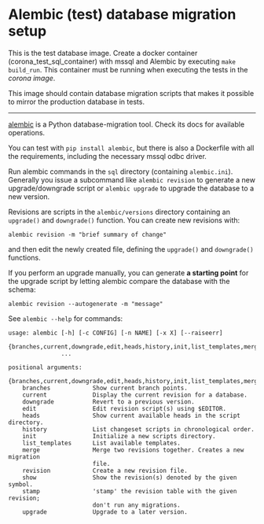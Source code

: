 
# Alembic (test) database migration setup

This is the test database image. Create a docker container (corona_test_sql_container)
with mssql and Alembic by executing `make build_run`. This container must be running when executing
the tests in the _corona_ _image_. 

This image should contain database migration scripts that makes it possible to mirror the production
database in tests.  

-----------

[alembic](https://alembic.sqlalchemy.org) is a Python database-migration tool.
Check its docs for available operations.

You can test with `pip install alembic`,
but there is also a Dockerfile with all the requirements,
including the necessary mssql odbc driver.


Run alembic commands in the `sql` directory (containing `alembic.ini`).
Generally you issue a subcommand like `alembic revision` to generate a new upgrade/downgrade script or `alembic upgrade` to upgrade the database to a new version.

Revisions are scripts in the `alembic/versions` directory
containing an `upgrade()` and `downgrade()` function.
You can create new revisions with:

    alembic revision -m "brief summary of change"

and then edit the newly created file,
defining the `upgrade()` and `downgrade()` functions.

If you perform an upgrade manually, you can generate **a starting point** for the upgrade script by letting alembic compare the database with the schema:

    alembic revision --autogenerate -m "message"


See `alembic --help` for commands:

```
usage: alembic [-h] [-c CONFIG] [-n NAME] [-x X] [--raiseerr]
               {branches,current,downgrade,edit,heads,history,init,list_templates,merge,revision,show,stamp,upgrade}
               ...

positional arguments:
  {branches,current,downgrade,edit,heads,history,init,list_templates,merge,revision,show,stamp,upgrade}
    branches            Show current branch points.
    current             Display the current revision for a database.
    downgrade           Revert to a previous version.
    edit                Edit revision script(s) using $EDITOR.
    heads               Show current available heads in the script directory.
    history             List changeset scripts in chronological order.
    init                Initialize a new scripts directory.
    list_templates      List available templates.
    merge               Merge two revisions together. Creates a new migration
                        file.
    revision            Create a new revision file.
    show                Show the revision(s) denoted by the given symbol.
    stamp               'stamp' the revision table with the given revision;
                        don't run any migrations.
    upgrade             Upgrade to a later version.
